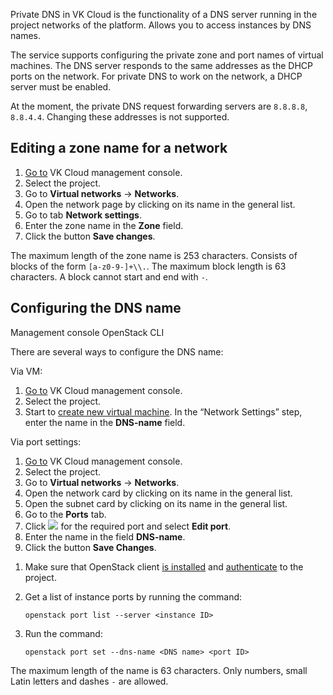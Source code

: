 Private DNS in VK Cloud is the functionality of a DNS server running in the project networks of the platform. Allows you to access instances by DNS names.

The service supports configuring the private zone and port names of virtual machines. The DNS server responds to the same addresses as the DHCP ports on the network. For private DNS to work on the network, a DHCP server must be enabled.

<warn>

At the moment, the private DNS request forwarding servers are `8.8.8.8`, `8.8.4.4`. Changing these addresses is not supported.

</warn>

## Editing a zone name for a network

1. [Go to](https://msk.cloud.vk.com/app/en/) VK Cloud management console.
1. Select the project.
1. Go to **Virtual networks** → **Networks**.
1. Open the network page by clicking on its name in the general list.
1. Go to tab **Network settings**.
1. Enter the zone name in the **Zone** field.
1. Click the button **Save changes**.

<warn>

The maximum length of the zone name is 253 characters. Consists of blocks of the form `[a-z0-9-]+\\.`. The maximum block length is 63 characters. A block cannot start and end with `-`.

</warn>

## Configuring the DNS name

<tabs>
<tablist>
<tab>Management console</tab>
<tab>OpenStack CLI</tab>
</tablist>
<tabpanel>

There are several ways to configure the DNS name:

Via VM:

1. [Go to](https://msk.cloud.vk.com/app/en/) VK Cloud management console.
1. Select the project.
1. Start to [create new virtual machine](/en/computing/iaas/service-management/vm/vm-create). In the “Network Settings” step, enter the name in the **DNS-name** field.

Via port settings:

1. [Go to](https://msk.cloud.vk.com/app/en/) VK Cloud management console.
1. Select the project.
1. Go to **Virtual networks** → **Networks**.
1. Open the network card by clicking on its name in the general list.
1. Open the subnet card by clicking on its name in the general list.
1. Go to the **Ports** tab.
1. Click ![ ](/en/assets/more-icon.svg "inline") for the required port and select **Edit port**.
1. Enter the name in the field **DNS-name**.
1. Click the button **Save Changes**.

</tabpanel>
<tabpanel>

1. Make sure that OpenStack client [is installed](/en/tools-for-using-services/cli/openstack-cli#1_install_the_openstack_client) and [authenticate](/en/tools-for-using-services/cli/openstack-cli#3_complete_authentication) to the project.

1. Get a list of instance ports by running the command:

   ```console
   openstack port list --server <instance ID>
   ```

1. Run the command:

   ```console
   openstack port set --dns-name <DNS name> <port ID>
   ```

</tabpanel>
</tabs>

<warn>

The maximum length of the name is 63 characters. Only numbers, small Latin letters and dashes `-` are allowed.

</warn>
